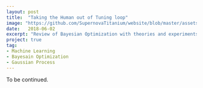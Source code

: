 ```yaml
---
layout: post
title:  "Taking the Human out of Tuning loop"
image: "https://github.com/SupernovaTitanium/website/blob/master/assets/img/Bayesian_Optimization/hyperparameter-32-b.png"
date:   2018-06-02
excerpt: "Review of Bayesian Optimization with theories and experiments."
project: true
tag:
- Machine Learning
- Bayesain Optimization
- Gaussian Process
---
```


To be continued.